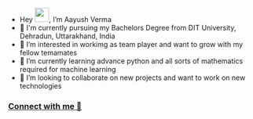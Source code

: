 - Hey <img src="https://github.com/TheDudeThatCode/TheDudeThatCode/blob/master/Assets/Hi.gif" width="29px">, I’m Aayush Verma
- 🏫 I'm currently pursuing my Bachelors Degree from DIT University, Dehradun, Uttarakhand, India
- 👀 I’m interested in workimg as team player and want to grow with my fellow temamates
- 🌱 I’m currently learning advance python and all sorts of mathematics required for machine learning
- 💞️ I’m looking to collaborate on new projects and want to work on new technologies

### [Connect with me 💬](https://www.linkedin.com/in/aayushverma2002/)

<!---
azimAVI/azimAVI is a ✨ special ✨ repository because its `README.md` (this file) appears on your GitHub profile.
You can click the Preview link to take a look at your changes.
--->
